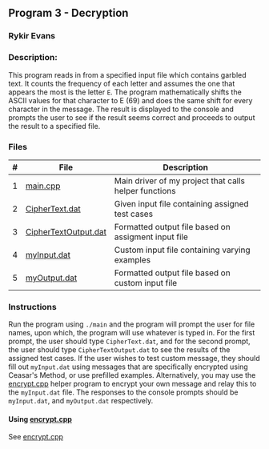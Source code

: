 ## Program 3 - Decryption
### Rykir Evans
### Description:

This program reads in from a specified input file which contains garbled text. It counts the frequency of each letter and assumes the one that appears the most is the letter `E`. The program mathematically shifts the ASCII values for that character to E (69) and does the same shift for every character in the message. The result is displayed to the console and prompts the user to see if the result seems correct and proceeds to output the result to a specified file.

### Files

|   #   | File                                           | Description                                              |
| :---: | ---------------------------------------------- | -------------------------------------------------------- |
|   1   | [main.cpp](./main.cpp)                         | Main driver of my project that calls helper functions    |
|   2   | [CipherText.dat](./CipherText.dat)             | Given input file containing assigned test cases          |
|   3   | [CipherTextOutput.dat](./CipherTextOutput.dat) | Formatted output file based on assigment input file      |
|   4   | [myInput.dat](./myInput.dat)                   | Custom input file containing varying examples            |
|   5   | [myOutput.dat](./myOutput.dat)                 | Formatted output file based on custom input file         |

### Instructions

Run the program using `./main` and the program will prompt the user for file names, upon which, the program will use whatever is typed in. For the first prompt, the user should type `CipherText.dat`, and for the second prompt, the user should type `CipherTextOutput.dat` to see the results of the assigned test cases. If the user wishes to test custom message, they should fill out `myInput.dat` using messages that are specifically encrypted using Ceasar's Method, or use prefilled examples. Alternatively, you may use the [encrypt.cpp](./helper_encryption_program/) helper program to encrypt your own message and relay this to the `myInput.dat` file.
The responses to the console prompts should be `myInput.dat`, and `myOutput.dat` respectively.  

#### Using [encrypt.cpp](./helper_encryption_program/)
See [encrypt.cpp](./helper_encryption_program/)